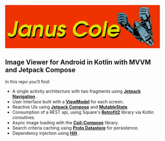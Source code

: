 <img src="JanusColeLogo.png"> 

## Image Viewer for Android in Kotlin with MVVM and Jetpack Compose

In this repo you'll find:<br>
* A single activity architecture with two fragments using **[Jetpack Navigation](https://developer.android.com/jetpack/compose/navigation)** .<br>
* User Interface built with a **[ViewModel](https://developer.android.com/topic/libraries/architecture/viewmodel)** for each screen.<br>
* Reactive UIs using **[Jetpack Compose](https://developer.android.com/jetpack/compose)** and **[MutableState](https://developer.android.com/reference/androidx/lifecycle/LiveData)**.<br>
* Consumption of a REST api, using Square's **[Retrofit2](https://square.github.io/retrofit/)** library via Kotlin coroutines.<br>
* Async image loading with the **[Coil-Compose](https://coil-kt.github.io/coil/compose/)** library.<br>
* Search criteria caching using **[Proto Datastore](https://developer.android.com/topic/libraries/architecture/datastore)** for persistence.<br>
* Dependency injection using **[Hilt](https://developer.android.com/jetpack/androidx/releases/hilt)** .<br>
